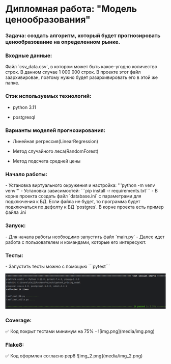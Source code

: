 <H1>Дипломная работа: "Модель ценообразования"</H1>
<H3>Задача: создать алгоритм, который будет прогнозировать ценообразование на определенном рынке.</H3>
<H3>Входные данные:</H3>
Файл `csv_data.csv`, в котором может быть какое-угодно количество строк. В данном случае 1 000 000 строк.
В проекте этот файл заархивирован, поэтому нужно будет разархивировать его в этой же папке.
<H3>Стэк используемых технологий:</H3>

 - python 3.11
  
 - postgresql
<H3>Варианты моделей прогнозирования:</H3>

 - Линейная регрессия(LinearRegression)
 
 - Метод случайного леса(RandomForest) 
 
 - Метод подсчета средней цены
<H3>Начало работы:</H3>
 - Установка виртуального окружения и настройка: '''python -m venv venv'''
 - Установка зависимостей: ```pip install -r requirements.txt```
 - В корне проекта создать файл `database.ini` с параметрами для подключения к БД. Если файла не будет, 
то программа будет подключаться по дефолту к БД 'postgres'. В корне проекта есть пример файла .ini
<H3>Запуск:</H3>
 - Для начала работы необходимо запустить файл `main.py`
 - Далее идет работа с пользователем и командами, которые его интересуют.
<H3>Тесты:</H3>
 - Запустить тесты можно с помощью ```pytest```

  ![img_1.png](media/img_1.png)
<H3>Coverage:</H3>
✅ Код покрыт тестами минимум на 75%
- ![img.png](media/img.png)
<H3>Flake8:</H3>
✅ Код оформлен согласно pep8
![img_2.png](media/img_2.png)
